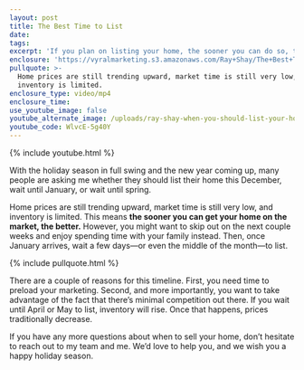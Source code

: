```yaml
---
layout: post
title: The Best Time to List
date:
tags:
excerpt: 'If you plan on listing your home, the sooner you can do so, the better.'
enclosure: 'https://vyralmarketing.s3.amazonaws.com/Ray+Shay/The+Best+Time+to+List.mp4'
pullquote: >-
  Home prices are still trending upward, market time is still very low, and
  inventory is limited.
enclosure_type: video/mp4
enclosure_time:
use_youtube_image: false
youtube_alternate_image: /uploads/ray-shay-when-you-should-list-your-home-youtube.jpg
youtube_code: WlvcE-5g40Y
---
```


{% include youtube.html %}

With the holiday season in full swing and the new year coming up, many people are asking me whether they should list their home this December, wait until January, or wait until spring.&nbsp;

Home prices are still trending upward, market time is still very low, and inventory is limited. This means **the sooner you can get your home on the market, the better.** However, you might want to skip out on the next couple weeks and enjoy spending time with your family instead. Then, once January arrives, wait a few days—or even the middle of the month—to list.

{% include pullquote.html %}

There are a couple of reasons for this timeline. First, you need time to preload your marketing. Second, and more importantly, you want to take advantage of the fact that there’s minimal competition out there. If you wait until April or May to list, inventory will rise. Once that happens, prices traditionally decrease.&nbsp;

If you have any more questions about when to sell your home, don’t hesitate to reach out to my team and me. We’d love to help you, and we wish you a happy holiday season.

&nbsp;